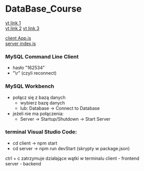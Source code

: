 # DataBase_Course

[yt link 1](https://www.youtube.com/watch?v=T8mqZZ0r-RA)     
[yt link 2](https://www.youtube.com/watch?v=3YrOOia3-mo)
[yt link 3](https://www.youtube.com/watch?v=_S2GKnFpdtE)

[client App.js](https://github.com/matCh00/DataBase_Course/blob/main/client/src/App.js)     
[server index.js](https://github.com/matCh00/DataBase_Course/blob/main/server/index.js)

### MySQL Command Line Client
+ hasło "162534"
+ "\r" (czyli reconnect)

### MySQL Workbench
+ połącz się z bazą danych
    + wybierz bazę danych
    + lub: Database -> Connect to Database
+ jeżeli nie ma połączenia:
    + Server -> Startup/Shutdown -> Start Server

### terminal Visual Studio Code:
+ cd client  ->  npm start
+ cd server  ->  npm run devStart (skrypty w package.json)

ctrl + c  zatrzymuje działające wątki w terminalu
client - frontend     
server - backend
